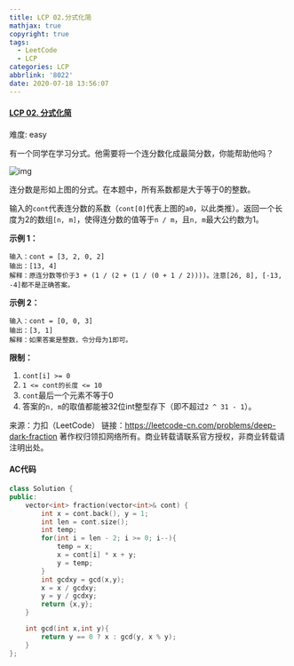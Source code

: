 ```yaml
---
title: LCP 02.分式化简
mathjax: true
copyright: true
tags:
  - LeetCode
  - LCP
categories: LCP
abbrlink: '8022'
date: 2020-07-18 13:56:07
---
```


#### [LCP 02. 分式化简](https://leetcode-cn.com/problems/deep-dark-fraction/)

难度: easy

有一个同学在学习分式。他需要将一个连分数化成最简分数，你能帮助他吗？

![img](https://assets.leetcode-cn.com/aliyun-lc-upload/uploads/2019/09/09/fraction_example_1.jpg)

连分数是形如上图的分式。在本题中，所有系数都是大于等于0的整数。

输入的`cont`代表连分数的系数（`cont[0]`代表上图的`a0`，以此类推）。返回一个长度为2的数组`[n, m]`，使得连分数的值等于`n / m`，且`n, m`最大公约数为1。

**示例 1：**

```
输入：cont = [3, 2, 0, 2]
输出：[13, 4]
解释：原连分数等价于3 + (1 / (2 + (1 / (0 + 1 / 2))))。注意[26, 8], [-13, -4]都不是正确答案。
```

**示例 2：**

```
输入：cont = [0, 0, 3]
输出：[3, 1]
解释：如果答案是整数，令分母为1即可。
```

**限制：**

1. `cont[i] >= 0`
2. `1 <= cont的长度 <= 10`
3. `cont`最后一个元素不等于0
4. 答案的`n, m`的取值都能被32位int整型存下（即不超过`2 ^ 31 - 1`）。

<!--more-->

来源：力扣（LeetCode）
链接：https://leetcode-cn.com/problems/deep-dark-fraction
著作权归领扣网络所有。商业转载请联系官方授权，非商业转载请注明出处。

#### AC代码

```c++
class Solution {
public:
    vector<int> fraction(vector<int>& cont) {
        int x = cont.back(), y = 1;
        int len = cont.size();
        int temp;
        for(int i = len - 2; i >= 0; i--){
            temp = x;
            x = cont[i] * x + y;
            y = temp;
        }
        int gcdxy = gcd(x,y);
        x = x / gcdxy;
        y = y / gcdxy;
        return {x,y};
    }

    int gcd(int x,int y){
        return y == 0 ? x : gcd(y, x % y);
    }
};
```

